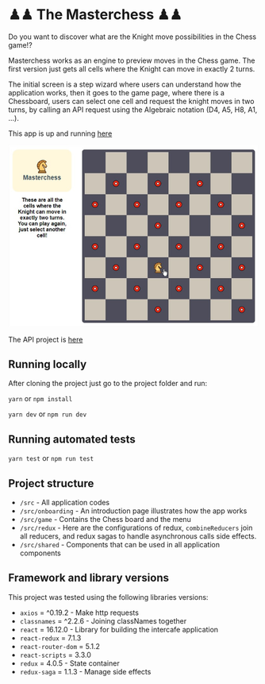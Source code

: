 
# ♟♟ The Masterchess ♟♟

Do you want to discover what are the Knight move possibilities in the Chess game!?

Masterchess works as an engine to preview moves in the Chess game. The first version just gets all cells where the Knight can move in exactly 2 turns.

The initial screen is a step wizard where users can understand how the application works, then it goes to the game page, where there is a Chessboard, users can select one cell and request the knight moves in two turns, by calling an API request using the Algebraic notation (D4, A5, H8, A1, ...).

This app is up and running [here](https://masterchess-web.herokuapp.com)

![Alt text](/src/images/game.jpg?raw=true "Game")

The API project is [here](https://github.com/rayashi/masterchess-api)

## Running locally

After cloning the project just go to the project folder and run:

```yarn``` or ```npm install```

```yarn dev``` or ```npm run dev```

## Running automated tests

```yarn test``` or ```npm run test```

## Project structure

* `/src` - All application codes
* `/src/onboarding` - An introduction page illustrates how the app works
* `/src/game` - Contains the Chess board and the menu
* `/src/redux` - Here are the configurations of redux, `combineReducers` join all reducers,  and redux sagas to handle asynchronous calls side effects.
* `/src/shared` - Components that can be used in all application components

## Framework and library versions

This project was tested using the following libraries versions:

* `axios` = ^0.19.2 - Make http requests
* `classnames` = ^2.2.6 - Joining classNames together
* `react` = 16.12.0 - Library for building the intercafe application
* `react-redux` = 7.1.3
* `react-router-dom` = 5.1.2
* `react-scripts` = 3.3.0
* `redux` = 4.0.5 - State container
* `redux-saga` = 1.1.3 - Manage side effects
